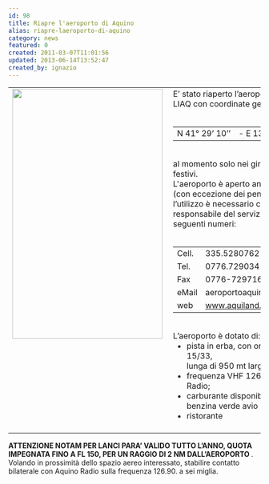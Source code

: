 ```yaml
---
id: 98
title: Riapre l'aeroporto di Aquino
alias: riapre-laeroporto-di-aquino
category: news
featured: 0
created: 2011-03-07T11:01:56
updated: 2013-06-14T13:52:47
created_by: ignazio
---
```

<table border="0">
 <tbody>
  <tr>
   <td valign="top">
    <img border="0" height="500" src="images/stories/aquino.jpg" style="float: left; padding-right: 5px;" width="300"/>
   </td>
   <td valign="top">
    E’ stato riaperto l’aeroporto di Aquino LIAQ con coordinate geografiche:
    <br/>
    <br/>
    <table border="0">
     <tbody>
      <tr>
       <td>
        N 41° 29’ 10’’
       </td>
       <td>
        - E 13° 43’ 07’’
       </td>
      </tr>
     </tbody>
    </table>
    <br/>
    al momento solo nei gironi festivi e pre festivi.
    <br/>
    L'aeroporto è aperto anche al VDS (con eccezione dei pendolari), ma per l’utilizzo è necessario contattare il responsabile del servizio, reperibile ai seguenti numeri:
    <br/>
    <br/>
    <table border="0">
     <tbody>
      <tr>
       <td>
        Cell.
       </td>
       <td>
        335.5280762
       </td>
      </tr>
      <tr>
       <td>
        Tel.
       </td>
       <td>
        0776.729034
       </td>
      </tr>
      <tr>
       <td>
        Fax
       </td>
       <td>
        0776-729716
       </td>
      </tr>
      <tr>
       <td>
        eMail
       </td>
       <td>
        aeroportoaquino@aquiland.it
       </td>
      </tr>
      <tr>
       <td>
        web
       </td>
       <td>
        <a href="http://www.aquiland.it">
         www.aquiland.it
        </a>
       </td>
      </tr>
     </tbody>
    </table>
    <br/>
    L’aeroporto è dotato di:
    <br/>
    <ul style="margin: 0;">
     <li>
      pista in erba, con orientamento 15/33,
      <br/>
      lunga di 950 mt larga 50 mt;
     </li>
     <li>
      frequenza VHF 126.90 Aquino Radio;
     </li>
     <li>
      carburante disponibile, Ja1 e benzina verde avio
     </li>
     <li>
      ristorante
     </li>
    </ul>
    <strong>
     <br/>
    </strong>
   </td>
  </tr>
 </tbody>
</table>
<p>
 <strong>
  ATTENZIONE NOTAM PER LANCI PARA’ VALIDO TUTTO L’ANNO, QUOTA IMPEGNATA FINO A FL 150, PER UN RAGGIO DI 2 NM DALL’AEROPORTO
 </strong>
 .
 <br/>
 Volando in prossimità dello spazio aereo interessato, stabilire contatto bilaterale con Aquino Radio sulla frequenza 126.90. a sei miglia.
</p>
